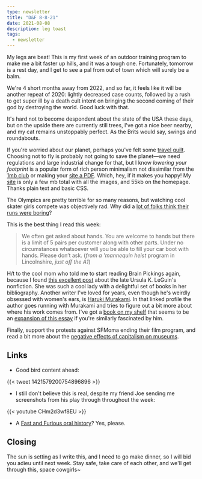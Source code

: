 ```yaml
---
type: newsletter
title: "D&F 8-8-21"
date: 2021-08-08
description: leg toast
tags:
  - newsletter
---
```


My legs are beat! This is my first week of an outdoor training program to make me a bit faster up hills, and it was a tough one. Fortunately, tomorrow is a rest day, and I get to see a pal from out of town which will surely be a balm.

We're 4 short months away from 2022, and so far, it feels like it will be another repeat of 2020: lightly decreased case counts, followed by a rush to get super ill by a death cult intent on bringing the second coming of their god by destroying the world. Good luck with that.

It's hard not to become despondent about the state of the USA these days, but on the upside there are currently still trees, I've got a nice beer nearby, and my cat remains unstoppably perfect. As the Brits would say, swings and roundabouts.

If you're worried about our planet, perhaps you've felt some [travel guilt](https://www.dw.com/en/climate-change-is-ecoguilt-changing-the-way-we-travel/a-57528407). Choosing not to fly is probably not going to save the planet—we need regulations and large industrial change for that, but I know _lowering your footprint_ is a popular form of rich person minimalism not dissimilar from the [1mb club](https://1mb.club/) or making your [site a PDF](https://www.lab6.com/0). Which, hey, if it makes you happy! My [site](https://www.brookshelley.com) is only a few mb total with all the images, and 55kb on the homepage. Thanks plain text and basic CSS.

The Olympics are pretty terrible for so many reasons, but watching cool skater girls compete was objectively rad. Why did a [lot of folks think their runs were boring](https://slate.com/culture/2021/07/olympic-skateboarding-why-they-fall.html)?

This is the best thing I read this week:

> We often get asked about hands. You are welcome to hands but there is a limit of 5 pairs per customer along with other parts. Under no circumstances whatsoever will you be able to fill your car boot with hands. Please don’t ask.
	(_from a 'mannequin heist_ program in Lincolnshire, _just off the A1_)

H/t to the cool mom who told me to start reading Brain Pickings again, because I found [this excellent post](https://www.brainpickings.org/2014/10/21/ursula-le-guin-dogs-cats-dancers-beauty/) about the late Ursula K. LeGuin's nonfiction. She was such a cool lady with a delightful set of books in her bibliography. Another writer I've loved for years, even though he's weirdly obsessed with women's ears, is [Haruki Murakami](https://www.nytimes.com/2011/10/23/magazine/the-fierce-imagination-of-haruki-murakami.html). In that linked profile the author goes running with Murakami and tries to figure out a bit more about where his work comes from. I've got a [book on my shelf](https://bookshop.org/books/who-we-re-reading-when-we-re-reading-murakami/9781593765897) that seems to be an [expansion of this essay](http://jaits.jpn.org/home/kaishi2014/14_005-karashima.pdf) if you're similarly fascinated by him.

Finally, support the protests against SFMoma ending their film program, and read a bit more about the [negative effects of capitalism on museums](https://backbeat.substack.com/p/ruling-class-solidarity-conflict).

## Links

- Good bird content ahead:

{{< tweet 1421579200754896896 >}}

- I still don't believe this is real, despite my friend Joe sending me screenshots from his play through throughout the week:

{{< youtube CHm2d3wf8EU >}}

- A [Fast and Furious oral history](https://ew.com/movies/the-fast-and-the-furious-oral-history/)? Yes, please.

## Closing

The sun is setting as I write this, and I need to go make dinner, so I will bid you adieu until next week. Stay safe, take care of each other, and we'll get through this, space cowgirls~